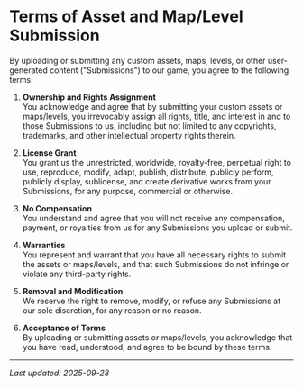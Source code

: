 # Terms of Asset and Map/Level Submission

By uploading or submitting any custom assets, maps, levels, or other user-generated content ("Submissions") to our game, you agree to the following terms:

1. **Ownership and Rights Assignment**  
   You acknowledge and agree that by submitting your custom assets or maps/levels, you irrevocably assign all rights, title, and interest in and to those Submissions to us, including but not limited to any copyrights, trademarks, and other intellectual property rights therein.

2. **License Grant**  
   You grant us the unrestricted, worldwide, royalty-free, perpetual right to use, reproduce, modify, adapt, publish, distribute, publicly perform, publicly display, sublicense, and create derivative works from your Submissions, for any purpose, commercial or otherwise.

3. **No Compensation**  
   You understand and agree that you will not receive any compensation, payment, or royalties from us for any Submissions you upload or submit.

4. **Warranties**  
   You represent and warrant that you have all necessary rights to submit the assets or maps/levels, and that such Submissions do not infringe or violate any third-party rights.

5. **Removal and Modification**  
   We reserve the right to remove, modify, or refuse any Submissions at our sole discretion, for any reason or no reason.

6. **Acceptance of Terms**  
   By uploading or submitting assets or maps/levels, you acknowledge that you have read, understood, and agree to be bound by these terms.

---

_Last updated: 2025-09-28_
